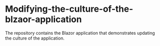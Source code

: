 # Modifying-the-culture-of-the-blzaor-application
The repository contains the Blazor application that demonstrates updating the culture of the application.
